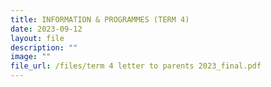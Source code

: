 ```yaml
---
title: INFORMATION & PROGRAMMES (TERM 4)
date: 2023-09-12
layout: file
description: ""
image: ""
file_url: /files/term 4 letter to parents 2023_final.pdf
---
```

